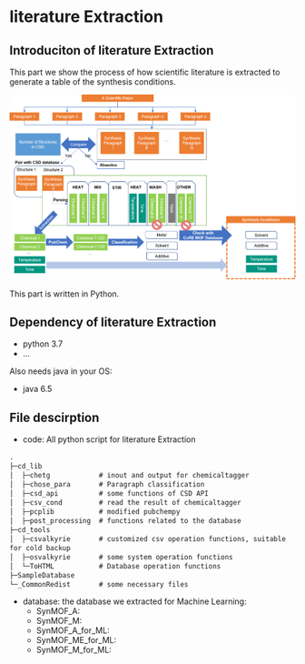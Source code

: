 
# literature Extraction
## Introduciton of literature Extraction
This part we show the process of how scientific literature is extracted to generate 
a table of the synthesis conditions. 

![MOF Literature Extraction](https://github.com/Tsotsalas-Group/MOF_Literature_Extraction/blob/main/Literature%20Extraction/Extraction%20Process.png)

This part is written in Python.

## Dependency of literature Extraction
* python 3.7
* ...
  
Also needs java in your OS:
* java 6.5


## File descirption
* code: All python script for literature Extraction
```
.
├─cd_lib
│  ├─chetg            # inout and output for chemicaltagger
│  ├─chose_para       # Paragraph classification
│  ├─csd_api          # some functions of CSD API
│  ├─csv_cond         # read the result of chemicaltagger
│  ├─pcplib           # modified pubchempy
│  ├─post_processing  # functions related to the database
├─cd_tools
│  ├─csvalkyrie       # customized csv operation functions, suitable for cold backup
│  ├─osvalkyrie       # some system operation functions
│  └─ToHTML           # Database operation functions
├─SampleDatabase      
└─_CommonRedist       # some necessary files
```
    
* database: the database we extracted for Machine Learning:
  * SynMOF_A:
  * SynMOF_M:  
  * SynMOF_A_for_ML:
  * SynMOF_ME_for_ML:  
  * SynMOF_M_for_ML:


